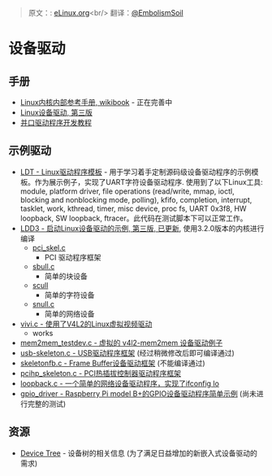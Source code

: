 > 原文：: [eLinux.org](http://eLinux.org/Device_drivers "http://eLinux.org/Device_drivers")<br/>
> 翻译：[@EmbolismSoil](https://github.com/EmbolismSoil)<br/>

# 设备驱动



## 手册

-   [Linux内核内部参考手册,
    wikibook](http://en.wikibooks.org/wiki/The_Linux_Kernel) - 正在完善中
-   [Linux设备驱动, 第三版](http://www.makelinux.net/ldd3/)
-   [并口驱动程序开发教程](http://www.makelinux.net/reference.d/drivers_linux)

## 示例驱动

-   [LDT - Linux驱动程序模板](https://github.com/makelinux/ldt/) -
    用于学习着手定制源码级设备驱动程序的示例模板。作为展示例子，实现了UART字符设备驱动程序. 使用到了以下Linux工具: module, platform driver,
    file operations (read/write, mmap, ioctl, blocking and nonblocking
    mode, polling), kfifo, completion, interrupt, tasklet, work,
    kthread, timer, misc device, proc fs, UART 0x3f8, HW loopback, SW
    loopback, ftracer。此代码在测试脚本下可以正常工作。
-   [LDD3 - 启动Linux设备驱动的示例, 第三版,
    已更新](https://github.com/martinezjavier/ldd3/), 使用3.2.0版本的内核进行编译
    -   [pci\_skel.c](https://github.com/martinezjavier/ldd3/blob/master/pci/pci_skel.c)
        - PCI 驱动程序框架
    -   [sbull.c](https://github.com/martinezjavier/ldd3/blob/master/sbull/sbull.c)
        - 简单的块设备
    -   [scull](https://github.com/martinezjavier/ldd3/tree/master/scull)
        - 简单的字符设备
    -   [snull.c](https://github.com/martinezjavier/ldd3/blob/master/snull/snull.c)
        - 简单的网络设备
-   [vivi.c -
     使用了V4L2的Linux虚拟视频驱动](http://lxr.free-electrons.com/source/drivers/media/video/vivi.c)
    - works
-   [mem2mem\_testdev.c - 虚拟的 v4l2-mem2mem 设备驱动例子
    ](http://lxr.free-electrons.com/source/drivers/media/video/mem2mem_testdev.c)
-   [usb-skeleton.c -
     USB驱动程序框架](http://lxr.free-electrons.com/source/drivers/usb/usb-skeleton.c)
    (经过稍微修改后即可编译通过)
-   [skeletonfb.c - Frame
     Buffer设备驱动框架](http://lxr.free-electrons.com/source/drivers/video/skeletonfb.c)
    (不能编译通过)
-   [pcihp\_skeleton.c -
     PCI热插拔控制器驱动程序框架](http://lxr.free-electrons.com/source/drivers/pci/hotplug/pcihp_skeleton.c)
-   [loopback.c - 一个简单的网络设备驱动程序，实现了ifconfig
     lo](http://lxr.free-electrons.com/source/drivers/net/loopback.c)
-   [gpio\_driver - Raspberry Pi model
     B+的GPIO设备驱动程序简单示例](https://github.com/23ars/linux_gpio_driver) (尚未进行完整的测试)

## 资源

-   [Device Tree](../../dev_portals/Device_Tree/Device_Tree.md "Device Tree") - 设备树的相关信息 (为了满足日益增加的新嵌入式设备驱动的需求)
